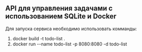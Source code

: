 ## API для управления задачами с использованием SQLite и Docker

Для запуска сервиса необходимо использовать комманды:
1. docker build -t todo-list .
2. docker run --name todo-list -p 8080:8080 -d todo-list
